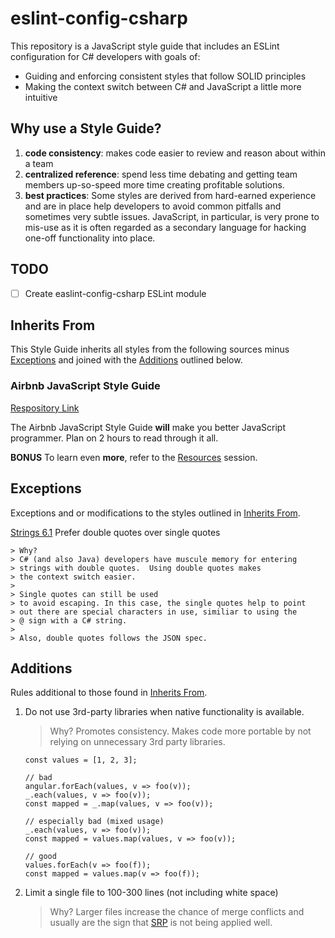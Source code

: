 # eslint-config-csharp

This repository is a JavaScript style guide that includes an ESLint
configuration for C# developers with goals of:

* Guiding and enforcing consistent styles that follow SOLID principles
* Making the context switch between C# and JavaScript a little more
intuitive

## Why use a Style Guide?

1. **code consistency**: makes code easier to review and reason about within
a team
1. **centralized reference**: spend less time debating and getting
team members up-so-speed more time creating profitable solutions.
1. **best practices**: Some styles are derived from hard-earned
 experience and are in place help developers to avoid common pitfalls
 and sometimes very subtle issues.  JavaScript, in particular, is very
 prone to mis-use as it is often regarded as a secondary language for
 hacking one-off functionality into place.

## TODO

- [ ] Create easlint-config-csharp ESLint module

## <a name="inherits-from"></a>Inherits From

This Style Guide inherits all styles from the following sources minus
[Exceptions](#exceptions) and joined with the
[Additions](#additions) outlined below.

### Airbnb JavaScript Style Guide

[Respository Link](https://github.com/airbnb/javascript)

The Airbnb JavaScript Style Guide **will** make you better
JavaScript programmer.  Plan on 2 hours to read through it all.

**BONUS** To learn even **more**, refer to the
[Resources](https://github.com/airbnb/javascript#resources) session.


## <a name="exceptions"></a>Exceptions

Exceptions and or modifications to the styles outlined in
[Inherits From](#inherits-from).

[Strings 6.1](https://github.com/airbnb/javascript#strings--quotes)
Prefer double quotes over single quotes

    > Why?
    > C# (and also Java) developers have muscule memory for entering
    > strings with double quotes.  Using double quotes makes
    > the context switch easier.
    >
    > Single quotes can still be used
    > to avoid escaping. In this case, the single quotes help to point
    > out there are special characters in use, similiar to using the
    > @ sign with a C# string.
    >
    > Also, double quotes follows the JSON spec.

## <a name="additions"></a>Additions

Rules additional to those found in [Inherits From](#inherits-from).

1. Do not use 3rd-party libraries when native functionality is available.

    > Why? Promotes consistency.
    > Makes code more portable by not relying on unnecessary 3rd party
    > libraries.

    ```
    const values = [1, 2, 3];

    // bad
    angular.forEach(values, v => foo(v));
    _.each(values, v => foo(v));
    const mapped = _.map(values, v => foo(v));

    // especially bad (mixed usage)
    _.each(values, v => foo(v));
    const mapped = values.map(values, v => foo(v));

    // good
    values.forEach(v => foo(f));
    const mapped = values.map(v => foo(f));
    ```

2. Limit a single file to 100-300 lines (not including white space)

    > Why? Larger files increase the chance of merge
    conflicts and usually are the sign that
    [SRP](https://en.wikipedia.org/wiki/Single_responsibility_principle)
    is not being applied well.